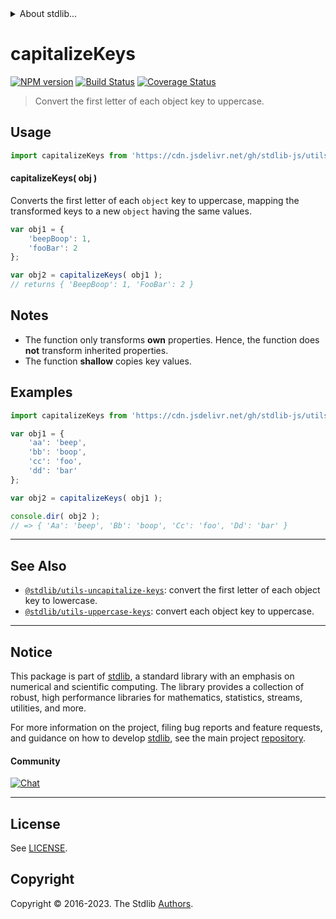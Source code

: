<!--

@license Apache-2.0

Copyright (c) 2018 The Stdlib Authors.

Licensed under the Apache License, Version 2.0 (the "License");
you may not use this file except in compliance with the License.
You may obtain a copy of the License at

   http://www.apache.org/licenses/LICENSE-2.0

Unless required by applicable law or agreed to in writing, software
distributed under the License is distributed on an "AS IS" BASIS,
WITHOUT WARRANTIES OR CONDITIONS OF ANY KIND, either express or implied.
See the License for the specific language governing permissions and
limitations under the License.

-->


<details>
  <summary>
    About stdlib...
  </summary>
  <p>We believe in a future in which the web is a preferred environment for numerical computation. To help realize this future, we've built stdlib. stdlib is a standard library, with an emphasis on numerical and scientific computation, written in JavaScript (and C) for execution in browsers and in Node.js.</p>
  <p>The library is fully decomposable, being architected in such a way that you can swap out and mix and match APIs and functionality to cater to your exact preferences and use cases.</p>
  <p>When you use stdlib, you can be absolutely certain that you are using the most thorough, rigorous, well-written, studied, documented, tested, measured, and high-quality code out there.</p>
  <p>To join us in bringing numerical computing to the web, get started by checking us out on <a href="https://github.com/stdlib-js/stdlib">GitHub</a>, and please consider <a href="https://opencollective.com/stdlib">financially supporting stdlib</a>. We greatly appreciate your continued support!</p>
</details>

# capitalizeKeys

[![NPM version][npm-image]][npm-url] [![Build Status][test-image]][test-url] [![Coverage Status][coverage-image]][coverage-url] <!-- [![dependencies][dependencies-image]][dependencies-url] -->

> Convert the first letter of each object key to uppercase.

<!-- Section to include introductory text. Make sure to keep an empty line after the intro `section` element and another before the `/section` close. -->

<section class="intro">

</section>

<!-- /.intro -->

<!-- Package usage documentation. -->



<section class="usage">

## Usage

```javascript
import capitalizeKeys from 'https://cdn.jsdelivr.net/gh/stdlib-js/utils-capitalize-keys@v0.1.1-deno/mod.js';
```

#### capitalizeKeys( obj )

Converts the first letter of each `object` key to uppercase, mapping the transformed keys to a new `object` having the same values.

```javascript
var obj1 = {
    'beepBoop': 1,
    'fooBar': 2
};

var obj2 = capitalizeKeys( obj1 );
// returns { 'BeepBoop': 1, 'FooBar': 2 }
```

</section>

<!-- /.usage -->

<!-- Package usage notes. Make sure to keep an empty line after the `section` element and another before the `/section` close. -->

<section class="notes">

## Notes

-   The function only transforms **own** properties. Hence, the function does **not** transform inherited properties.
-   The function **shallow** copies key values.

</section>

<!-- /.notes -->

<!-- Package usage examples. -->

<section class="examples">

## Examples

<!-- eslint no-undef: "error" -->

```javascript
import capitalizeKeys from 'https://cdn.jsdelivr.net/gh/stdlib-js/utils-capitalize-keys@v0.1.1-deno/mod.js';

var obj1 = {
    'aa': 'beep',
    'bb': 'boop',
    'cc': 'foo',
    'dd': 'bar'
};

var obj2 = capitalizeKeys( obj1 );

console.dir( obj2 );
// => { 'Aa': 'beep', 'Bb': 'boop', 'Cc': 'foo', 'Dd': 'bar' }
```

</section>

<!-- /.examples -->

<!-- Section to include cited references. If references are included, add a horizontal rule *before* the section. Make sure to keep an empty line after the `section` element and another before the `/section` close. -->

<section class="references">

</section>

<!-- /.references -->

<!-- Section for related `stdlib` packages. Do not manually edit this section, as it is automatically populated. -->

<section class="related">

* * *

## See Also

-   <span class="package-name">[`@stdlib/utils-uncapitalize-keys`][@stdlib/utils/uncapitalize-keys]</span><span class="delimiter">: </span><span class="description">convert the first letter of each object key to lowercase.</span>
-   <span class="package-name">[`@stdlib/utils-uppercase-keys`][@stdlib/utils/uppercase-keys]</span><span class="delimiter">: </span><span class="description">convert each object key to uppercase.</span>

</section>

<!-- /.related -->

<!-- Section for all links. Make sure to keep an empty line after the `section` element and another before the `/section` close. -->


<section class="main-repo" >

* * *

## Notice

This package is part of [stdlib][stdlib], a standard library with an emphasis on numerical and scientific computing. The library provides a collection of robust, high performance libraries for mathematics, statistics, streams, utilities, and more.

For more information on the project, filing bug reports and feature requests, and guidance on how to develop [stdlib][stdlib], see the main project [repository][stdlib].

#### Community

[![Chat][chat-image]][chat-url]

---

## License

See [LICENSE][stdlib-license].


## Copyright

Copyright &copy; 2016-2023. The Stdlib [Authors][stdlib-authors].

</section>

<!-- /.stdlib -->

<!-- Section for all links. Make sure to keep an empty line after the `section` element and another before the `/section` close. -->

<section class="links">

[npm-image]: http://img.shields.io/npm/v/@stdlib/utils-capitalize-keys.svg
[npm-url]: https://npmjs.org/package/@stdlib/utils-capitalize-keys

[test-image]: https://github.com/stdlib-js/utils-capitalize-keys/actions/workflows/test.yml/badge.svg?branch=v0.1.1
[test-url]: https://github.com/stdlib-js/utils-capitalize-keys/actions/workflows/test.yml?query=branch:v0.1.1

[coverage-image]: https://img.shields.io/codecov/c/github/stdlib-js/utils-capitalize-keys/main.svg
[coverage-url]: https://codecov.io/github/stdlib-js/utils-capitalize-keys?branch=main

<!--

[dependencies-image]: https://img.shields.io/david/stdlib-js/utils-capitalize-keys.svg
[dependencies-url]: https://david-dm.org/stdlib-js/utils-capitalize-keys/main

-->

[chat-image]: https://img.shields.io/gitter/room/stdlib-js/stdlib.svg
[chat-url]: https://app.gitter.im/#/room/#stdlib-js_stdlib:gitter.im

[stdlib]: https://github.com/stdlib-js/stdlib

[stdlib-authors]: https://github.com/stdlib-js/stdlib/graphs/contributors

[umd]: https://github.com/umdjs/umd
[es-module]: https://developer.mozilla.org/en-US/docs/Web/JavaScript/Guide/Modules

[deno-url]: https://github.com/stdlib-js/utils-capitalize-keys/tree/deno
[umd-url]: https://github.com/stdlib-js/utils-capitalize-keys/tree/umd
[esm-url]: https://github.com/stdlib-js/utils-capitalize-keys/tree/esm
[branches-url]: https://github.com/stdlib-js/utils-capitalize-keys/blob/main/branches.md

[stdlib-license]: https://raw.githubusercontent.com/stdlib-js/utils-capitalize-keys/main/LICENSE

<!-- <related-links> -->

[@stdlib/utils/uncapitalize-keys]: https://github.com/stdlib-js/utils-uncapitalize-keys/tree/deno

[@stdlib/utils/uppercase-keys]: https://github.com/stdlib-js/utils-uppercase-keys/tree/deno

<!-- </related-links> -->

</section>

<!-- /.links -->
